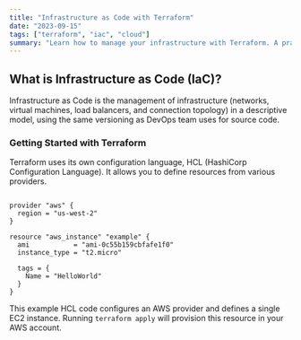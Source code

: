 ```yaml
---
title: "Infrastructure as Code with Terraform"
date: "2023-09-15"
tags: ["terraform", "iac", "cloud"]
summary: "Learn how to manage your infrastructure with Terraform. A practical guide to writing, planning, and applying infrastructure changes."
---
```


<h2 class="text-2xl font-bold mb-4">What is Infrastructure as Code (IaC)?</h2>
<p class="mb-4">Infrastructure as Code is the management of infrastructure (networks, virtual machines, load balancers, and connection topology) in a descriptive model, using the same versioning as DevOps team uses for source code.</p>

<h3 class="text-xl font-bold mt-6 mb-4">Getting Started with Terraform</h3>
<p class="mb-4">Terraform uses its own configuration language, HCL (HashiCorp Configuration Language). It allows you to define resources from various providers.</p>

<pre><code class="language-hcl">
provider "aws" {
  region = "us-west-2"
}

resource "aws_instance" "example" {
  ami           = "ami-0c55b159cbfafe1f0"
  instance_type = "t2.micro"

  tags = {
    Name = "HelloWorld"
  }
}
</code></pre>

<p>This example HCL code configures an AWS provider and defines a single EC2 instance. Running <code>terraform apply</code> will provision this resource in your AWS account.</p>
